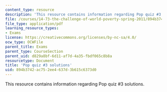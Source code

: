 ```yaml
---
content_type: resource
description: 'This resource contains information regarding Pop quiz #3 solutions.'
file: /courses/14-73-the-challenge-of-world-poverty-spring-2011/894b3742ac752ee4637d3b615c6373d0_MIT14_73S11_quiz3_sol.pdf
file_type: application/pdf
learning_resource_types:
- Exams
license: https://creativecommons.org/licenses/by-nc-sa/4.0/
ocw_type: OCWFile
parent_title: Exams
parent_type: CourseSection
parent_uid: d829a8bf-6d11-af7d-4a35-fbdf065c8b8a
resourcetype: Document
title: 'Pop quiz #3 solutions'
uid: 894b3742-ac75-2ee4-637d-3b615c6373d0
---
```

This resource contains information regarding Pop quiz #3 solutions.